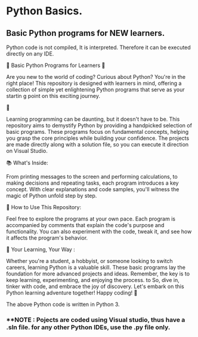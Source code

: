  # Python Basics. 
## Basic Python programs for NEW learners.     

Python code is not compiled, It is interpreted.
Therefore it can be executed directly on any IDE.    
      
🐍      Basic Python Programs for Learners                 🚀     
       
Are you new to the world of coding? Curious about Python? You're in the right place! This repository is designed with learners in mind, offering a collection of simple yet enlightening Python programs that serve as your startin g point on this exciting journey.

🌟 

Learning programming can be daunting, but it doesn't have to be. This repository aims to demystify Python by providing a handpicked selection of basic programs. These programs focus on fundamental concepts, helping you grasp the core principles while building your confidence. The projects are made directly along with a solution file, so you can execute it direction on Visual Studio.

📚 What's Inside: 

From printing messages to the screen and performing calculations, to making decisions and repeating tasks, each program introduces a key concept. With clear explanations and code samples, you'll witness the magic of Python unfold step by step.

🔧 How to Use This Repository:

Feel free to explore the programs at your own pace. Each program is accompanied by comments that explain the code's purpose and functionality. You can also experiment with the code, tweak it, and see how it affects the program's behavior.

🚀 Your Learning, Your Way :

Whether you're a student, a hobbyist, or someone looking to switch careers, learning Python is a valuable skill. These basic programs lay the foundation for more advanced projects and ideas. Remember, the key is to keep learning, experimenting, and enjoying the process.
to
So, dive in, tinker with code, and embrace the joy of discovery. Let's embark on this Python learning adventure together! Happy coding!   🎉

The above Python code is written in Python 3.
### **NOTE : Pojects are coded using Visual studio, thus have a .sln file. for any other Python IDEs, use the .py file only.

